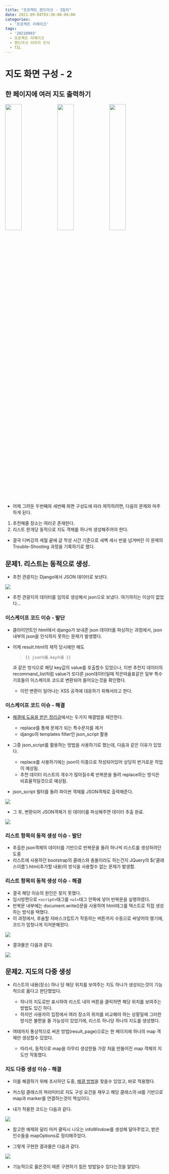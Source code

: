 ```yaml
---
title: "프로젝트_랜드마크 - 3일차"
date: 2021-09-04T03:36:00-04:00
categories:
  - '프로젝트 리메이크'
tags:
  - '20210903'
  - 프로젝트 리메이크
  - 랜드마크 이미지 인식
  - TIL
---
```




# 지도 화면 구성 - 2
## 한 페이지에 여러 지도 출력하기
<div>
  <img src="https://1geraldine1.github.io/assets/images/Landmark/Day2/result_page02.jpg" style="width:32%" />

  <img src="https://1geraldine1.github.io/assets/images/Landmark/Day2/recommend01.jpg" style="width:32%" />

  <img src="https://1geraldine1.github.io/assets/images/Landmark/Day2/recommend02.jpg" style="width:32%" />
</div>

* 어제 그려둔 두번째와 세번째 화면 구성도에 따라 제작하려면, 다음의 문제와 마주하게 된다.

1. 추천해줄 장소는 여러곳 존재한다.
2. 리스트 한개당 동적으로 지도 객체를 하나씩 생성해주어야 한다.

* 결국 디버깅의 세월 끝에 글 작성 시간 기준으로 새벽 세시 반을 넘겨버린 이 문제의 Trouble-Shooting 과정을 기록하기로 했다.

## 문제1. 리스트는 동적으로 생성.
* 추천 관광지는 Django에서 JSON 데이터로 보낸다.

<img src="https://1geraldine1.github.io/assets/images/Landmark/Day3/recommand_backendside.PNG"  />

<br>

* 추천 관광지의 데이터를 임의로 생성해서 json으로 보냈다. 여기까지는 이상이 없었다...

### 이스케이프 코드 이슈 - 발단

* 클라이언트인 html에서 django가 보내준 json 데이터를 파싱하는 과정에서, json 내부의 json을 인식하지 못하는 문제가 발생했다.

* 어제 result.html의 제작 당시에만 해도
  >```
  >{{ json이름.key이름 }}
  >```
  과 같은 방식으로 해당 key값의 value를 호출할수 있었으나, 이번 추천지 데이터의 recommand_list처럼 value가 또다른 json데이터일때 작은따옴표같은 일부 특수기호들이 이스케이프 코드로 변환되어 들어오는것을 확인했다.
  
    * 이런 변환이 일어나는 XSS 공격에 대응하기 위해서라고 한다.

### 이스케이프 코드 이슈 - 해결

* [해결에 도움을 받은 정리글]("https://ssungkang.tistory.com/entry/Django-jsonscript-%EB%A5%BC-%EC%9D%B4%EC%9A%A9%ED%95%9C-%ED%9A%A8%EA%B3%BC%EC%A0%81%EC%9D%B8-son-parsing")에서는 두가지 해결법을 제안한다.

  * replace를 통해 문제가 되는 특수문자를 제거
  * django의 templates filter인 json_script 활용

* 그중 json_script를 활용하는 방법을 사용하기로 했는데, 다음과 같은 이유가 있었다.
  * replace를 사용하기에는 json이 이중으로 작성되어있어 상당히 번거로운 작업이 예상됨.
  * 추천 데이터 리스트의 개수가 많아질수록 반복문을 돌려 replace하는 방식은 비효율적일것으로 예상됨.

* json_script 필터를 돌려 파이썬 객체를 JSON객체로 출력해준다.

<img src="https://1geraldine1.github.io/assets/images/Landmark/Day3/json_script.PNG"  />

* 그 후, 변환되어 JSON객체가 된 데이터를 파싱해주면 데이터 추출 완료.

<img src="https://1geraldine1.github.io/assets/images/Landmark/Day3/json_parsing.PNG"  />

### 리스트 항목의 동적 생성 이슈 - 발단
* 추출한 json객체의 데이터를 기반으로 반복문을 돌려 하나씩 리스트를 생성하려던 도중
* 리스트에 사용하던 bootstrap의 클래스와 충돌이라도 하는건지 JQuery의 $('클래스이름').html(추가할 내용)의 방식을 사용할수 없는 문제가 발생함.

### 리스트 항목의 동적 생성 이슈 - 해결
* 결국 해당 이슈의 원인은 찾지 못했다.
* 임시방편으로 ```<script>```태그를 ```<ul>```태그 안쪽에 넣어 반복문을 실행하였다.
* 반복문 내부에는 document.write()문을 사용하여 html태그를 텍스트로 직접 생성하는 방식을 택했다.
* 이 과정에서, 후술할 자바스크립트가 작동하는 버튼까지 수동으로 써넣어야 했기에, 코드가 엄청나게 지저분해졌다.

<img src="https://1geraldine1.github.io/assets/images/Landmark/Day3/dirty_script.PNG"  />

* 결과물은 다음과 같다.

<img src="https://1geraldine1.github.io/assets/images/Landmark/Day3/recommand_front.PNG"  />

## 문제2. 지도의 다중 생성
* 리스트의 내용(장소) 하나 당 해당 위치를 보여주는 지도 하나가 생성되는것이 기능적으로 옳다고 판단했었다.
  * 하나의 지도로만 표시하여 리스트 내의 버튼을 클릭하면 해당 위치를 보여주는 방법도 있긴 하다.
  * 하지만 사용자의 입장에서 여러 장소의 위치를 비교해야 하는 상황일때 그러한 방식은 불편을 줄 가능성이 있었기에, 리스트 하나당 하나의 지도를 생성했다.

* 여태까지 통상적으로 써온 방법(result_page)으로는 한 페이지에 하나의 map 객체만 생성할수 있었다.
  * 따라서, 동적으로 map을 아무리 생성한들 가장 처음 만들어진 map 객체의 지도만 작동했다.

### 지도 다중 생성 이슈 - 해결

* 이를 해결하기 위해 조사하던 도중, [해결 방법]("https://m.blog.naver.com/awspro/221903884357")을 찾을수 있었고, 바로 적용했다.

* 커스텀 클래스의 파라미터로 지도 구성 요건을 채우고 해당 클래스의 id를 기반으로 map과 marker를 연결하는것이 핵심이다.

* 내가 적용한 코드는 다음과 같다.

<img src="https://1geraldine1.github.io/assets/images/Landmark/Day3/create_multimap_code.PNG"  />

* 참고한 예제와 달리 마커 클릭시 나오는 infoWindow를 생성해 달아주었고, 받은 인수들을 mapOptions로 정리해주었다.

* 그렇게 구현한 결과물은 다음과 같다.

<img src="https://1geraldine1.github.io/assets/images/Landmark/Day3/multimap_front.PNG"  />

* 기능적으로 옳은것이 때론 구현하기 힘든 방법일수 있다는것을 알았다. 

